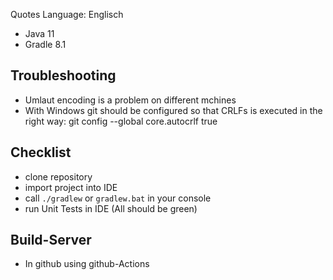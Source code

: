 Quotes Language: Englisch

* Java 11
* Gradle 8.1

## Troubleshooting

* Umlaut encoding is a problem on different mchines
* With Windows git should be configured so that CRLFs is executed in the right way: git config --global core.autocrlf true

## Checklist

* clone repository
* import project into IDE
* call `./gradlew` or `gradlew.bat` in your console
* run Unit Tests in IDE (All should be green)

## Build-Server

* In github using github-Actions
